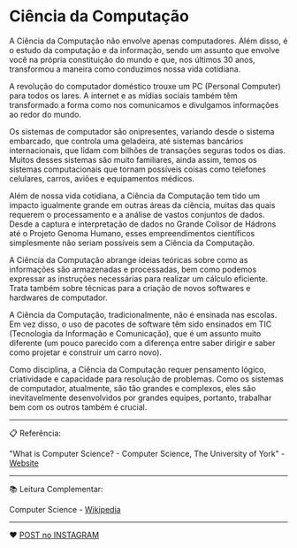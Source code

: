 # Ciência da Computação

A Ciência da Computação não envolve apenas computadores. Além disso, é o estudo da computação e da informação, sendo um assunto que envolve você na própria constituição do mundo e que, nos últimos 30 anos, transformou a maneira como conduzimos nossa vida cotidiana.

A revolução do computador doméstico trouxe um PC (Personal Computer) para todos os lares. A internet e as mídias sociais também têm transformado a forma como nos comunicamos e divulgamos informações ao redor do mundo.

Os sistemas de computador são onipresentes, variando desde o sistema embarcado, que controla uma geladeira, até sistemas bancários internacionais, que lidam com bilhões de transações seguras todos os dias. Muitos desses sistemas são muito familiares, ainda assim, temos os sistemas computacionais que tornam possíveis coisas como telefones celulares, carros, aviões e equipamentos médicos.

Além de nossa vida cotidiana, a Ciência da Computação tem tido um impacto igualmente grande em outras áreas da ciência, muitas das quais requerem o processamento e a análise de vastos conjuntos de dados. Desde a captura e interpretação de dados no Grande Colisor de Hádrons até o Projeto Genoma Humano, esses empreendimentos científicos simplesmente não seriam possíveis sem a Ciência da Computação.

A Ciência da Computação abrange ideias teóricas sobre como as informações são armazenadas e processadas, bem como podemos expressar as instruções necessárias para realizar um cálculo eficiente. Trata também sobre técnicas para a criação de novos softwares e hardwares de computador.

A Ciência da Computação, tradicionalmente, não é ensinada nas escolas. Em vez disso, o uso de pacotes de software têm sido ensinados em TIC (Tecnologia da Informação e Comunicação), que é um assunto muito diferente (um pouco parecido com a diferença entre saber dirigir e saber como projetar e construir um carro novo).

Como disciplina, a Ciência da Computação requer pensamento lógico, criatividade e capacidade para resolução de problemas. Como os sistemas de computador, atualmente, são tão grandes e complexos, eles são inevitavelmente desenvolvidos por grandes equipes, portanto, trabalhar bem com os outros também é crucial.

---

📋 Referência:

"What is Computer Science? - Computer Science, The University of York" - [Website](www.cs.york.ac.uk)

---

:books: Leitura Complementar:

Computer Science - [Wikipedia](https://en.wikipedia.org/wiki/Computer_science)

---

:heart: [POST no INSTAGRAM](https://www.instagram.com/p/CFr9X88JVL4/)
